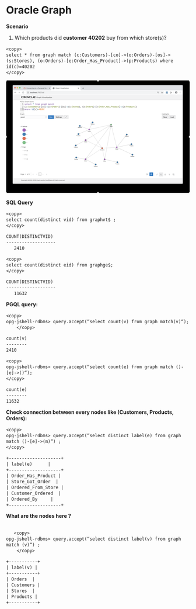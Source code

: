 
# Oracle Graph 

**Scenario**

1.  Which products did **customer 40202** buy from which store(s)?

 ````
 <copy>
 select * from graph match (c:Customers)-[co]->(o:Orders)-[os]->(s:Stores), (o:Orders)-[e:Order_Has_Product]->(p:Products) where id(c)=40202
 </copy>
 ````
  

![](./images/IMG1.PNG " ") 

**SQL Query**

````
<copy>   
select count(distinct vid) from graphvt$ ;
</copy>
````    
    COUNT(DISTINCTVID)
    -------------------
       2410
 

````
<copy>
select count(distinct eid) from graphge$;
</copy>
````

    COUNT(DISTINCTVID)
    -------------------
       11632

    
   

 **PGQL  query:**
 
 
````
<copy>    
opg-jshell-rdbms> query.accept(“select count(v) from graph match(v)“);
    </copy>
````

    count(v) 
    --------
    2410
  
 
````
<copy>
opg-jshell-rdbms> query.accept(“select count(e) from graph match ()-[e]->()“);
</copy>
````

    count(e) 
    --------
    11632
   
   
**Check connection between every nodes like (Customers, Products, Orders):**

````
<copy>  
opg-jshell-rdbms> query.accept(“select distinct label(e) from graph match ()-[e]->(m)“) ;
</copy>
````

    +--------------------+
    | label(e)      |
    +--------------------+
    | Order_Has_Product |
    | Store_Got_Order  |
    | Ordered_From_Store |
    | Customer_Ordered  |
    | Ordered_By     |
    +--------------------+


**What are the nodes here ?**

````

   <copy>
opg-jshell-rdbms> query.accept(“select distinct label(v) from graph match (v)“) ; 
    </copy>
````

    +-----------+
    | label(v) |
    +-----------+
    | Orders  |
    | Customers |
    | Stores  |
    | Products |
    +-----------+



